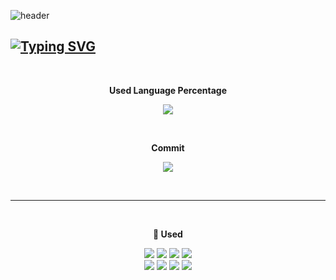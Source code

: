 

<!--
**mick243/mick243** is a ✨ _special_ ✨ repository because its `README.md` (this file) appears on your GitHub profile.

Here are some ideas to get you started:

- 🔭 I’m currently working on ...
- 🌱 I’m currently learning ...
- 👯 I’m looking to collaborate on ...
- 🤔 I’m looking for help with ...
- 💬 Ask me about ...
- 📫 How to reach me: ...
- 😄 Pronouns: ...
- ⚡ Fun fact: ...
-->
 ![header](https://capsule-render.vercel.app/api?type=waving&color=F747EDFF&text=&animation=twinkling&height=80)

## [![Typing SVG](https://readme-typing-svg.demolab.com?font=Alkatra&weight=500&size=45&duration=4000&pause=3&color=F747EDFF&center=true&vCenter=false&multiline=true&repeat=true&width=900&height=100&lines=Jeongmin's+GitHub)](https://git.io/typing-svg)

</br>

**<p align="center" > Used Language Percentage </p>**
<p align = "center">
<img src="https://github-readme-stats.vercel.app/api/top-langs/?username=mick243&layout=compact">
</p>
</br>

**<p align="center" >Commit</p>**
<p align = "center">
<img src="https://github-readme-stats.vercel.app/api?username=mick243&show_icons=true&theme=radical">
</p>
</br>

---

</br>

**<p align="center">🌱 Used </p>**
<div align="center">
	<img src="https://img.shields.io/badge/HTML5-E34F26?style=flat&logo=HTML5&logoColor=white" />
	<img src="https://img.shields.io/badge/CSS3-1572B6?style=flat&logo=CSS3&logoColor=white" />
	<img src="https://img.shields.io/badge/Java-007396?style=flat&logo=Java&logoColor=white" />
	<img src="https://img.shields.io/badge/JavaScript-F7DF1E?style=flat&logo=JavaScript&logoColor=white" /> </br>
	<img src="https://img.shields.io/badge/Visual Studio Code-007ACC?style=flat&logo=VisualStudioCode&logoColor=white" />
	<img src="https://img.shields.io/badge/Eclipse IDE-2C2255?style=flat&logo=EclipseIDE&logoColor=white" />
	<img src="https://img.shields.io/badge/Node.js-339933?style=flat&logo=Node.js&logoColor=white" />
	<img src="https://img.shields.io/badge/React-61DAFB?style=flat&logo=React&logoColor=black" />
</div>
</br>
